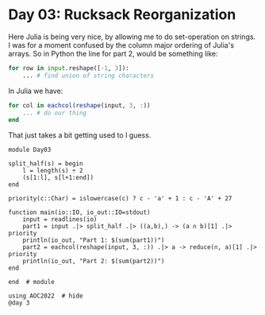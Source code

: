 # Day 03: Rucksack Reorganization
Here Julia is being very nice, by allowing me to do set-operation on strings. I was for a moment confused by the column major ordering of Julia's arrays. So in Python the line for part 2, would be something like:

```python
for row in input.reshape([-1, 3]):
    ... # find union of string characters
```

In Julia we have:

```julia
for col in eachcol(reshape(input, 3, :))
    ... # do our thing
end
```

That just takes a bit getting used to I guess.

``` {.julia file=src/day03.jl}
module Day03

split_half(s) = begin
    l = length(s) ÷ 2
    (s[1:l], s[l+1:end])
end

priority(c::Char) = islowercase(c) ? c - 'a' + 1 : c - 'A' + 27

function main(io::IO, io_out::IO=stdout)
    input = readlines(io)
    part1 = input .|> split_half .|> ((a,b),) -> (a ∩ b)[1] .|> priority
    println(io_out, "Part 1: $(sum(part1))")
    part2 = eachcol(reshape(input, 3, :)) .|> a -> reduce(∩, a)[1] .|> priority
    println(io_out, "Part 2: $(sum(part2))")
end

end  # module
```

```@example
using AOC2022  # hide
@day 3
```
